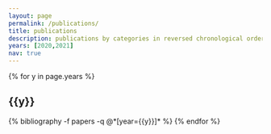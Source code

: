 ```yaml
---
layout: page
permalink: /publications/
title: publications
description: publications by categories in reversed chronological order. generated by jekyll-scholar.
years: [2020,2021]
nav: true
---
```


<div class="publications">

{% for y in page.years %}
  <h2 class="year">{{y}}</h2>
  {% bibliography -f papers -q @*[year={{y}}]* %}
{% endfor %}

</div>
